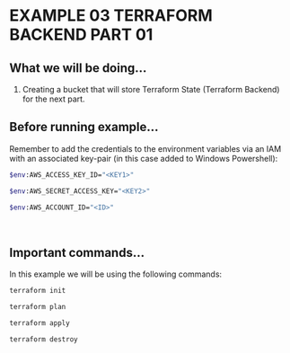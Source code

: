 # EXAMPLE 03 TERRAFORM BACKEND PART 01

## What we will be doing...

1. Creating a bucket that will store Terraform State (Terraform Backend) for the next part.

## Before running example...

Remember to add the credentials to the environment variables via an IAM with
an associated key-pair (in this case added to Windows Powershell):

```bash
$env:AWS_ACCESS_KEY_ID="<KEY1>"
```

```bash
$env:AWS_SECRET_ACCESS_KEY="<KEY2>"
```

```bash
$env:AWS_ACCOUNT_ID="<ID>"
```

<br>

## Important commands...

In this example we will be using the following commands:

```bash
terraform init
```

```bash
terraform plan
```

```bash
terraform apply
```

```bash
terraform destroy
```
